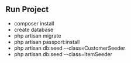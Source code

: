 ## Run Project

- composer install
- create database
- php artisan migrate
- php artisan passport:install
- php artisan db:seed --class=CustomerSeeder
- php artisan db:seed --class=ItemSeeder

